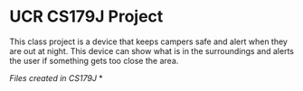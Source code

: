 # UCR CS179J Project
This class project is a device that keeps campers safe and alert when they are out at night. This device can show what is in the surroundings and alerts the user if something gets too close the area.

 *Files created in CS179J*
 * 
